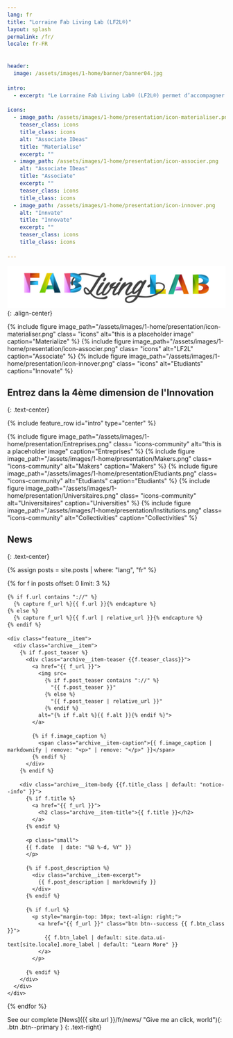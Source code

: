```yaml
---
lang: fr
title: "Lorraine Fab Living Lab (LF2L®)"
layout: splash
permalink: /fr/
locale: fr-FR


header:
  image: /assets/images/1-home/banner/banner04.jpg

intro: 
  - excerpt: "Le Lorraine Fab Living Lab® (LF2L®) permet d’accompagner la création et l’obtention de résultats immédiats grâce à un processus établi basé sur le paradigme de l’usage. En réunissant en un même espace des outils de pointe complémentaires, le LF2L® facilite le travail de réflexion collaborative et de développement de l’innovation. L’originalité du LF2L® est de pouvoir accueillir, accompagner, associer différentes communautés (citoyens utilisateurs, entrepreneurs, chercheurs, etc.) via un dispositif scientifique et technique capable d’accélérer le passage de l’idée ou concept abstrait (2D) à leur matérialisation (3D virtuelle ou prototypée) en les évaluant (4D – scénarios d’évolution)"

icons:
  - image_path: /assets/images/1-home/presentation/icon-materialiser.png
    teaser_class: icons
    title_class: icons
    alt: "Associate IDeas"
    title: "Materialise"
    excerpt: ""
  - image_path: /assets/images/1-home/presentation/icon-associer.png
    alt: "Associate IDeas"
    title: "Associate"
    excerpt: ""
    teaser_class: icons
    title_class: icons
  - image_path: /assets/images/1-home/presentation/icon-innover.png
    alt: "Innvate"
    title: "Innovate"
    excerpt: ""
    teaser_class: icons
    title_class: icons

---
```



![Lorrain Fab Living Lab](/assets/images/1-home/presentation/Logo-LF2L.jpg){: .align-center}

<div class="community">
{% include figure 
  image_path="/assets/images/1-home/presentation/icon-materialiser.png" 
  class= "icons"  
  alt="this is a placeholder image" 
  caption="Materialize" %}
{% include figure 
  image_path="/assets/images/1-home/presentation/icon-associer.png" 
  class= "icons"  
  alt="LF2L" 
  caption="Associate" %}
{% include figure 
  image_path="/assets/images/1-home/presentation/icon-innover.png" 
  class= "icons"  
  alt="Etudiants" 
  caption="Innovate" %}
</div>

## Entrez dans la 4ème dimension de l'Innovation
{: .text-center}

{% include feature_row id="intro" type="center" %}


<div class="community">
{% include figure 
  image_path="/assets/images/1-home/presentation/Entreprises.png" 
  class= "icons-community"  
  alt="this is a placeholder image" 
  caption="Entreprises" %}
{% include figure 
  image_path="/assets/images/1-home/presentation/Makers.png" 
  class= "icons-community"  
  alt="Makers" 
  caption="Makers" %}
{% include figure 
  image_path="/assets/images/1-home/presentation/Etudiants.png" 
  class= "icons-community"  
  alt="Etudiants" 
  caption="Etudiants" %}
{% include figure 
  image_path="/assets/images/1-home/presentation/Universitaires.png" 
  class= "icons-community"  
  alt="Universitaires" 
  caption="Universities" %}
{% include figure 
  image_path="/assets/images/1-home/presentation/Institutions.png" 
  class= "icons-community"  
  alt="Collectivities" 
  caption="Collectivities" %}
</div>



## News
{: .text-center}

{% assign posts = site.posts | where: "lang", "fr"  %}

<div class="feature__wrapper">

{% for f in posts offset: 0 limit: 3 %}


<!-- * {{ f.date  | date: "%B %-d, %Y" }}: [{{f.title}}]({{f.url}}) -->

    {% if f.url contains "://" %}
      {% capture f_url %}{{ f.url }}{% endcapture %}
    {% else %}
      {% capture f_url %}{{ f.url | relative_url }}{% endcapture %}
    {% endif %}

    <div class="feature__item">
      <div class="archive__item">
        {% if f.post_teaser %}
          <div class="archive__item-teaser {{f.teaser_class}}">
            <a href="{{ f_url }}">
              <img src=
                {% if f.post_teaser contains "://" %}
                  "{{ f.post_teaser }}"
                {% else %}
                  "{{ f.post_teaser | relative_url }}"
                {% endif %}
              alt="{% if f.alt %}{{ f.alt }}{% endif %}">
            </a>
            
            {% if f.image_caption %}
              <span class="archive__item-caption">{{ f.image_caption | markdownify | remove: "<p>" | remove: "</p>" }}</span>
            {% endif %}
          </div>
        {% endif %}

        <div class="archive__item-body {{f.title_class | default: "notice--info" }}">
          {% if f.title %}
            <a href="{{ f_url }}">
              <h2 class="archive__item-title">{{ f.title }}</h2>
            </a>            
          {% endif %}
          
          <p class="small">
          {{ f.date  | date: "%B %-d, %Y" }}
          </p>
          
          {% if f.post_description %}
            <div class="archive__item-excerpt">
              {{ f.post_description | markdownify }}
            </div>
          {% endif %}

          {% if f.url %}
            <p style="margin-top: 10px; text-align: right;">
              <a href="{{ f_url }}" class="btn btn--success {{ f.btn_class }}">
                {{ f.btn_label | default: site.data.ui-text[site.locale].more_label | default: "Learn More" }}
              </a>
            </p>
            
          {% endif %}
        </div>
      </div>
    </div>
  {% endfor %}

</div>

See our complete
[News]({{ site.url }}/fr/news/ "Give me an click, world"){: .btn .btn--primary }
{: .text-right}


















